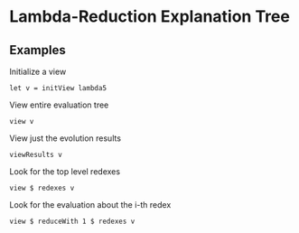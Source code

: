 # Lambda-Reduction Explanation Tree 

## Examples 

Initialize a view 
```
let v = initView lambda5
```

View entire evaluation tree
```
view v
```


View just the evolution results
```
viewResults v
```

Look for the top level redexes
```
view $ redexes v
```

Look for the evaluation about the i-th redex
```
view $ reduceWith 1 $ redexes v
``` 


